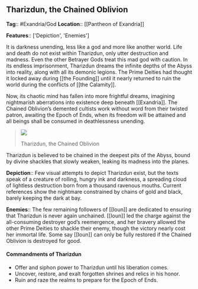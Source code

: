 ## Tharizdun, the Chained Oblivion
**Tag**:: #Exandria/God
**Location**:: [[Pantheon of Exandria]]

**Features**:: ['Depiction', 'Enemies']

It is darkness unending, less like a god and more like another world. Life and death do not exist within Tharizdun, only utter destruction and madness. Even the other Betrayer Gods treat this mad god with caution. In its endless imprisonment, Tharizdun dreams the infinite depths of the Abyss into reality, along with all its demonic legions. The Prime Deities had thought it locked away during [[the Founding]] until it nearly returned to ruin the world during the conflicts of [[the Calamity]].

Now, its chaotic mind has fallen into more frightful dreams, imagining nightmarish aberrations into existence deep beneath [[Exandria]]. The Chained Oblivion’s demented cultists work without word from their twisted patron, awaiting the Epoch of Ends, when its freedom will be attained and all beings shall be consumed in deathlessness unending.

> [![](https://media.dndbeyond.com/compendium-images/egtw/yDOyqyOocErRgYJK/01-21.png)](https://media.dndbeyond.com/compendium-images/egtw/yDOyqyOocErRgYJK/01-21.png)
> 
> Tharizdun, the Chained Oblivion

Tharizdun is believed to be chained in the deepest pits of the Abyss, bound by divine shackles that slowly weaken, leaking its madness into the planes.

**Depiction**:: Few visual attempts to depict Tharizdun exist, but the texts speak of a creature of rolling, hungry ink and darkness, a spreading cloud of lightless destruction born from a thousand ravenous mouths. Current references show the nightmare constrained by chains of gold and black, barely keeping the dark at bay.

**Enemies**:: The few remaining followers of [[Ioun]] are dedicated to ensuring that Tharizdun is never again unchained. [[Ioun]] led the charge against the all-consuming destroyer god’s reemergence, and her bravery allowed the other Prime Deities to shackle their enemy, though the victory nearly cost her immortal life. Some say [[Ioun]] can only be fully restored if the Chained Oblivion is destroyed for good.

#### Commandments of Tharizdun

-   Offer and siphon power to Tharizdun until his liberation comes.
-   Uncover, restore, and exalt forgotten shrines and relics in his honor.
-   Ruin and raze the realms to prepare for the Epoch of Ends.